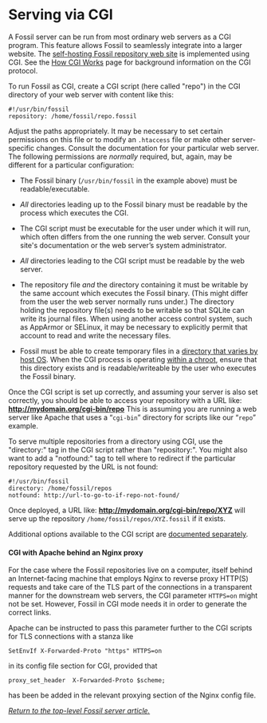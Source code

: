 # Serving via CGI

A Fossil server can be run from most ordinary web servers as a CGI
program.  This feature allows Fossil to seamlessly integrate into a
larger website.  The [self-hosting Fossil repository web
site](../../selfhost.wiki) is implemented using CGI.  See the
[How CGI Works](../../aboutcgi.wiki) page for background information
on the CGI protocol.

To run Fossil as CGI, create a CGI script (here called "repo") in the
CGI directory of your web server with content like this:

    #!/usr/bin/fossil
    repository: /home/fossil/repo.fossil

Adjust the paths appropriately.  It may be necessary to set certain
permissions on this file or to modify an `.htaccess` file or make other
server-specific changes.  Consult the documentation for your particular
web server. The following permissions are *normally* required, but,
again, may be different for a particular configuration:

*   The Fossil binary (`/usr/bin/fossil` in the example above)
    must be readable/executable.

*   *All* directories leading up to the Fossil binary must be readable
    by the process which executes the CGI.

*   The CGI script must be executable for the user under which it will
    run, which often differs from the one running the web server.
    Consult your site's documentation or the web server’s system
    administrator.

*   *All* directories leading to the CGI script must be readable by the
    web server.

*   The repository file *and* the directory containing it must be
    writable by the same account which executes the Fossil binary.
    (This might differ from the user the web server normally runs
    under.) The directory holding the repository file(s) needs to be
    writable so that SQLite can write its journal files. When using
    another access control system, such as AppArmor or SELinux, it may
    be necessary to explicitly permit that account to read and write
    the necessary files.

*   Fossil must be able to create temporary files in a
    [directory that varies by host OS](../../env-opts.md#temp). When the
    CGI process is operating [within a chroot](../../chroot.md),
    ensure that this directory exists and is readable/writeable by the
    user who executes the Fossil binary.

Once the CGI script is set up correctly, and assuming your server is
also set correctly, you should be able to access your repository with a
URL like: <b>http://mydomain.org/cgi-bin/repo</b> This is assuming you
are running a web server like Apache that uses a “`cgi-bin`” directory
for scripts like our “`repo`” example.

To serve multiple repositories from a directory using CGI, use the
"directory:" tag in the CGI script rather than "repository:".  You
might also want to add a "notfound:" tag to tell where to redirect if
the particular repository requested by the URL is not found:

    #!/usr/bin/fossil
    directory: /home/fossil/repos
    notfound: http://url-to-go-to-if-repo-not-found/

Once deployed, a URL like: <b>http://mydomain.org/cgi-bin/repo/XYZ</b>
will serve up the repository `/home/fossil/repos/XYZ.fossil` if it
exists.

Additional options available to the CGI script are [documented
separately](../../cgi.wiki).

#### CGI with Apache behind an Nginx proxy

For the case where the Fossil repositories live on a computer, itself behind
an Internet-facing machine that employs Nginx to reverse proxy HTTP(S) requests
and take care of the TLS part of the connections in a transparent manner for
the downstream web servers, the CGI parameter `HTTPS=on` might not be set.
However, Fossil in CGI mode needs it in order to generate the correct links.

Apache can be instructed to pass this parameter further to the CGI scripts for
TLS connections with a stanza like

    SetEnvIf X-Forwarded-Proto "https" HTTPS=on

in its config file section for CGI, provided that

    proxy_set_header  X-Forwarded-Proto $scheme;

has been be added in the relevant proxying section of the Nginx config file.

*[Return to the top-level Fossil server article.](../)*
